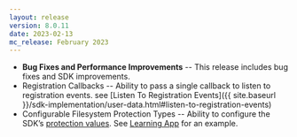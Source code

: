 ```yaml
---
layout: release
version: 8.0.11
date: 2023-02-13
mc_release: February 2023
---
```


* **Bug Fixes and Performance Improvements** -- This release includes bug fixes and SDK improvements.
* Registration Callbacks -- Ability to pass a single callback to listen to registration events. see [Listen To Registration Events]({{ site.baseurl }}/sdk-implementation/user-data.html#listen-to-registration-events)
* Configurable Filesystem Protection Types -- Ability to configure the SDK’s [protection values](https://developer.apple.com/documentation/foundation/fileprotectiontype). See [Learning App](https://github.com/salesforce-marketingcloud/MarketingCloudSDK-iOS/tree/spm/examples/LearningApp/LearningApp) for an example.